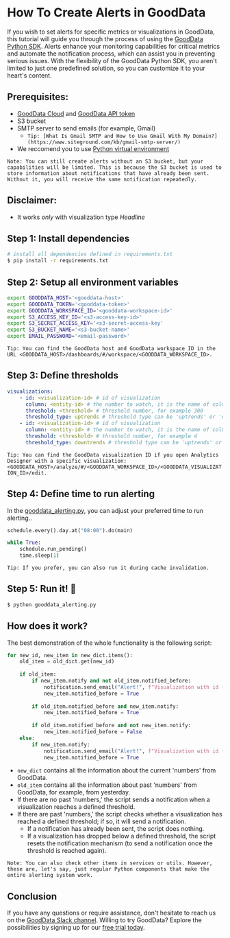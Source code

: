 # How To Create Alerts in GoodData

If you wish to set alerts for specific metrics or visualizations in GoodData, this tutorial will guide you through the process of using the [GoodData Python SDK](https://www.gooddata.com/docs/python-sdk/). Alerts enhance your monitoring capabilities for critical metrics and automate the notification process, which can assist you in preventing serious issues. With the flexibility of the GoodData Python SDK, you aren't limited to just one predefined solution, so you can customize it to your heart's content.

## Prerequisites:

- [GoodData Cloud](https://www.gooddata.com/developers/cloud-native/doc/cloud/deploy-and-install/cloud/) and [GoodData API token](https://www.gooddata.com/developers/cloud-native/doc/cloud/getting-started/create-api-token/)
- S3 bucket
- SMTP server to send emails (for example, Gmail)
    - `Tip: [What Is Gmail SMTP and How to Use Gmail With My Domain?](https://www.siteground.com/kb/gmail-smtp-server/)`
- We reccomend you to use [Python virtual environment](../README.md#setup-virtual-environment)

`Note: You can still create alerts without an S3 bucket, but your capabilities will be limited. This is because the S3 bucket is used to store information about notifications that have already been sent. Without it, you will receive the same notification repeatedly.`

## Disclaimer:

- It works *only* with visualization type *Headline*

## Step 1: Install dependencies

```bash
# install all dependencies defined in requirements.txt 
$ pip install -r requirements.txt
```
## Step 2: Setup all environment variables

```bash
export GOODDATA_HOST='<gooddata-host>'
export GOODDATA_TOKEN='<gooddata-token>'
export GOODDATA_WORKSPACE_ID='<gooddata-workspace-id>'
export S3_ACCESS_KEY_ID='<s3-access-key-id>'
export S3_SECRET_ACCESS_KEY='<s3-secret-access-key'
export S3_BUCKET_NAME='<s3-bucket-name>'
export EMAIL_PASSWORD='<email-password>'
```

`Tip: You can find the GoodData host and GoodData workspace ID in the URL <GOODDATA_HOST>/dashboards/#/workspace/<GOODDATA_WORKSPACE_ID>.`
    
## Step 3: Define thresholds

```yaml
visualizations:
    - id: <visualization-id> # id of visualization
      column: <entity-id> # the number to watch, it is the name of column returned from GoodData pandas dataframe
      threshold: <threshold> # threshold number, for example 300
      threshold_type: uptrends # threshold type can be 'uptrends' or 'downtrends'
    - id: <visualization-id> # id of visualization
      column: <entity-id> # the number to watch, it is the name of column returned from GoodData pandas dataframe
      threshold: <threshold> # threshold number, for example 4
      threshold_type: downtrends # threshold type can be 'uptrends' or 'downtrends'
```

`Tip: You can find the GoodData visualization ID if you open Analytics Designer with a specific visualization: <GOODDATA_HOST>/analyze/#/<GOODDATA_WORKSPACE_ID>/<GOODDATA_VISUALIZATION_ID>/edit.`
    
## Step 4: Define time to run alerting

In the [gooddata_alerting.py](../gooddata_aleting.py), you can adjust your preferred time to run alerting..

```python
schedule.every().day.at("08:00").do(main)

while True:
    schedule.run_pending()
    time.sleep(1)
```

`Tip: If you prefer, you can also run it during cache invalidation.`

## Step 5: Run it! 🚀

```bash
$ python gooddata_alerting.py
```

## How does it work?

The best demonstration of the whole functionality is the following script:

```python
for new_id, new_item in new_dict.items():
    old_item = old_dict.get(new_id)
    
    if old_item:
        if new_item.notify and not old_item.notified_before:
            notification.send_email("Alert!", f"Visualization with id {new_item.id} has reached threshold!")
            new_item.notified_before = True
    
        if old_item.notified_before and new_item.notify:
            new_item.notified_before = True
    
        if old_item.notified_before and not new_item.notify:
            new_item.notified_before = False
    else:
        if new_item.notify:
            notification.send_email("Alert!", f"Visualization with id {new_item.id} has reached threshold!")
            new_item.notified_before = True
```

- `new_dict` contains all the information about the current 'numbers' from GoodData.
- `old_item` contains all the information about past 'numbers' from GoodData, for example, from yesterday.
- If there are no past 'numbers,' the script sends a notification when a visualization reaches a defined threshold.
- If there are past 'numbers,' the script checks whether a visualization has reached a defined threshold; if so, it will send a notification.
    - If a notification has already been sent, the script does nothing.
    - If a visualization has dropped below a defined threshold, the script resets the notification mechanism (to send a notification once the threshold is reached again).
    
`Note: You can also check other items in services or utils. However, these are, let's say, just regular Python components that make the entire alerting system work.`

## Conclusion

If you have any questions or require assistance, don't hesitate to reach us on the [GoodData Slack channel](https://www.gooddata.com/slack/). Willing to try GoodData? Explore the possibilities by signing up for our [free trial today](https://www.gooddata.com/trial/).